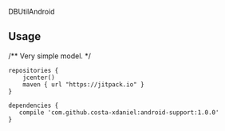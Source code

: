 DBUtilAndroid


Usage
-------------
   /** Very simple model. */
   
    repositories {
        jcenter()
        maven { url "https://jitpack.io" }
    }
    
    dependencies {
       compile 'com.github.costa-xdaniel:android-support:1.0.0'
    }
    

   
